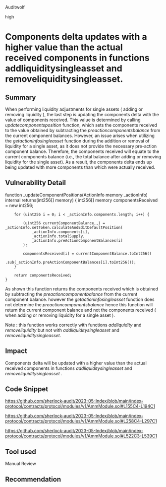 Auditwolf

high

# Components delta updates with a higher value  than the actual received components in functions addliquiditysingleasset and removeliquiditysingleasset.

## Summary

  When performing liquidity adjustments for single assets ( adding or removing liquidity ), the last step is updating  the components delta with the value of components received. This value is determined by calling  _updatecomponentsposition_  function, which sets  the components received  to the value obtained by subtracting the _preactioncomponentsbalance_ from the current component balances. However, an issue arises when utilizing the _getactioninfosingleasset_  function during the addition or removal of liquidity for a single asset, as it does not provide the necessary pre-action component  balance. Therefore, the components received will equate to the current components balance (i.e., the total balance after adding or removing liquidity for the single asset). As a result, the components delta ends up being updated with more components than which were actually received.

## Vulnerability Detail

 function _updateComponentPositions(ActionInfo memory _actionInfo) internal returns(int256[] memory) {
        int256[] memory componentsReceived = new int256[](_actionInfo.components.length);

        for (uint256 i = 0; i < _actionInfo.components.length; i++) {

            (uint256 currentComponentBalance,,) = _actionInfo.setToken.calculateAndEditDefaultPosition(
                _actionInfo.components[i],
                _actionInfo.totalSupply,
                _actionInfo.preActionComponentBalances[i]
            );

            componentsReceived[i] = currentComponentBalance.toInt256()
                                        .sub(_actionInfo.preActionComponentBalances[i].toInt256());
        }

        return componentsReceived;
    }
As shown this function returns the components received which is obtained by subtracting the _preactioncomponentbalance_ from the current component balance. however the _getactioninfosingleasset_  function does not determine the _preactioncomponentsbalance_  hence this function will return the current component balance and not the components received ( when adding or removing liquidity for a single asset ).

Note : this function works correctly with functions _addliquidity_ and _removeliquidity_  but not with _addliquiditysingleasset_ and _removeliquiditysingleasset_.

## Impact

Components delta will be updated with a higher value than the actual received components in  functions _addliquiditysingleasset_  and  _removeliquiditysingleasset_ .

## Code Snippet

https://github.com/sherlock-audit/2023-05-Index/blob/main/index-protocol/contracts/protocol/modules/v1/AmmModule.sol#L155C4-L194C1

https://github.com/sherlock-audit/2023-05-Index/blob/main/index-protocol/contracts/protocol/modules/v1/AmmModule.sol#L258C4-L297C1

https://github.com/sherlock-audit/2023-05-Index/blob/main/index-protocol/contracts/protocol/modules/v1/AmmModule.sol#L522C3-L539C1

## Tool used

Manual Review

## Recommendation
